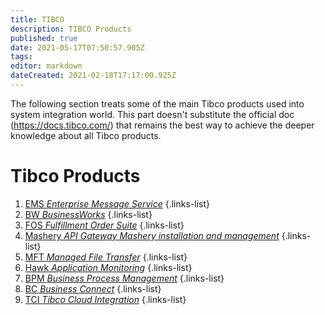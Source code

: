 ```yaml
---
title: TIBCO
description: TIBCO Products
published: true
date: 2021-05-17T07:50:57.905Z
tags: 
editor: markdown
dateCreated: 2021-02-18T17:17:00.925Z
---
```


The following section treats some of the main Tibco products used into system integration world.
This part doesn't substitute the official doc (https://docs.tibco.com/) that remains the best way to achieve the deeper knowledge about all Tibco products.

# Tibco Products

1. [EMS *Enterprise Message Service*](/integration/tibco/ems)
{.links-list}
2. [BW *BusinessWorks*](/integration/tibco/bw)
{.links-list}
3. [FOS *Fulfillment Order Suite*](/integration/tibco/fos)
{.links-list}
4. [Mashery *API Gateway Mashery installation and management*](/integration/tibco/mashery)
{.links-list}
5. [MFT *Managed File Transfer*](/integration/tibco/mft)
{.links-list}
6. [Hawk *Application Monitoring*](/integration/tibco/hawk)
{.links-list}
7. [BPM *Business Process Management*](/integration/tibco/bpm)
{.links-list}
8. [BC *Business Connect*](/integration/tibco/bc)
{.links-list}
9. [TCI *Tibco Cloud Integration*](/integration/tibco/tci)
{.links-list}